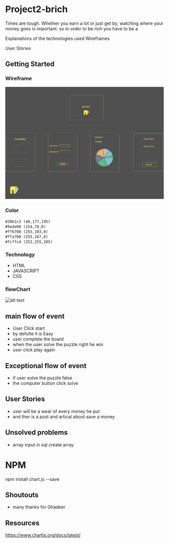 # Project2-brich
Times are tough. Whether you earn a lot or just get by, watching where your money goes is important. so in order to be rich you have to be a 






Explanations of the technologies used
Wireframes

User Stories







## Getting Started


### Wireframe 

![alt text](/public/images/berich.jpg)
### Color
	#30b1c3	(48,177,195)
    #9a4e00	(154,78,0)
    #ff6700	(255,103,0)
    #ffa700	(255,167,0)
    #fcffcd	(252,255,205)

### Technology

* HTML
* JAVASCRIPT
* CSS


### flowChart
![alt text](images/flowchart.png)

## main flow of event
* User Click start
* by defulte it is Easy 
* user complete the board
* when the user solve the puzzle right he win
* user click play again 

## Exceptional flow of event
* if user solve the puzzle false
* the computer button click solve

## User Stories
* user will be a wear of every money he put  
* and ther is a post and artical about save a money 
## Unsolved problems
* array input in sql create array


# NPM 
npm install chart.js --save

## Shoutouts
* many thanks for Ghadeer

## Resources
https://www.chartjs.org/docs/latest/





